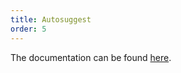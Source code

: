 ```yaml
---
title: Autosuggest
order: 5
---
```

The documentation can be found [here](https://github.com/matteodem/meteor-easy-search/tree/master/packages/easysearch:autosuggest).
